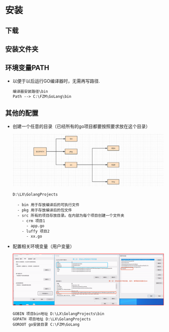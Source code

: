 # 安装

## 下载

## 安装文件夹

## 环境变量PATH

+ 以便于以后运行GO编译器时，无需再写路径.

  ```text
  编译器安装路径\bin
  Path --> C:\FZM\GoLang\bin
  ```

## 其他的配置

+ 创建一个任意的目录（已经所有的go项目都要按照要求放在这个目录）

  ![项目结构](../images/项目结构.png)

  ```text
  D:\LX\GolangProjects

    - bin 用于存放编译后的可执行文件
    - pkg 用于存放编译后的包文件
    - src 所有的项目存放目录。在内部为每个项目创建一个文件夹
      - crm 项目1
        - app.go
      - luffy 项目2
        - xx.go
  ```

+ 配置相关环境变量（用户变量）

  ![环境变量设置](../images/环境变量设置.png)

  ```text
  GOBIN 项目bin地址 D:\LX\GolangProjects\bin
  GOPATH 项目地址 D:\LX\GolangProjects
  GOROOT go安装目录 C:\FZM\GoLang
  ```
